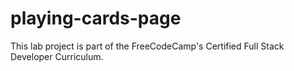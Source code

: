 # playing-cards-page
This lab project is part of the FreeCodeCamp's Certified Full Stack Developer Curriculum.
